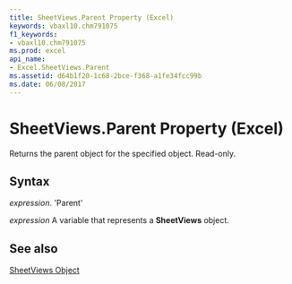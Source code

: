 ```yaml
---
title: SheetViews.Parent Property (Excel)
keywords: vbaxl10.chm791075
f1_keywords:
- vbaxl10.chm791075
ms.prod: excel
api_name:
- Excel.SheetViews.Parent
ms.assetid: d64b1f20-1c68-2bce-f368-a1fe34fcc99b
ms.date: 06/08/2017
---
```



# SheetViews.Parent Property (Excel)

Returns the parent object for the specified object. Read-only.


## Syntax

 _expression_. 'Parent'

 _expression_ A variable that represents a **SheetViews** object.


## See also


[SheetViews Object](Excel.SheetViews.md)

